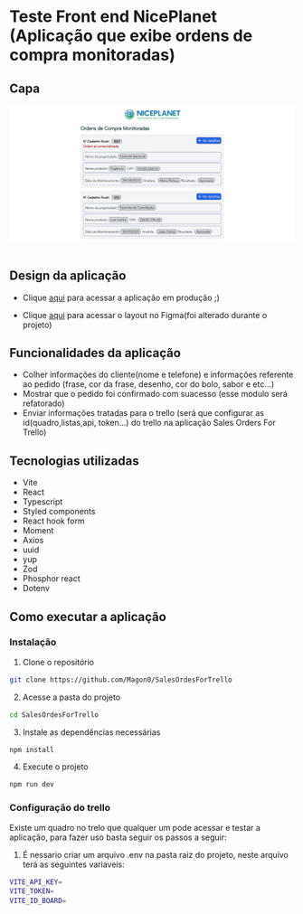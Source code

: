 # Teste Front end NicePlanet (Aplicação que exibe ordens de compra monitoradas)

## Capa

<img src="./Cover.JPG" /> <br/> <br/>

## Design da aplicação

- Clique [aqui](https://yannagoisconfeitaria.netlify.app/) para acessar a aplicação em produção ;)

- Clique [aqui](https://www.figma.com/file/CNZBZZ2sJhnC1vlCuyGkg8/Pedido-Bent%C3%B4-Cake?node-id=2%3A2) para acessar o layout no Figma(foi alterado durante o projeto)

## Funcionalidades da aplicação

- Colher informações do cliente(nome e telefone) e informações referente ao pedido (frase, cor da frase, desenho, cor do bolo, sabor e etc...)
- Mostrar que o pedido foi confirmado com suacesso (esse modulo será refatorado)
- Enviar informações tratadas para o trello (será que configurar as id(quadro,listas,api, token...) do trello na aplicação Sales Orders For Trello)

## Tecnologias utilizadas

- Vite
- React
- Typescript
- Styled components
- React hook form
- Moment
- Axios
- uuid
- yup
- Zod
- Phosphor react
- Dotenv

## Como executar a aplicação

### Instalação

1. Clone o repositório

```bash
git clone https://github.com/Magon0/SalesOrdesForTrello
```

2. Acesse a pasta do projeto

```bash
cd SalesOrdesForTrello
```

3. Instale as dependências necessárias

```bash
npm install
```

4. Execute o projeto

```bash
npm run dev
```

### Configuração do trello

Existe um quadro no trelo que qualquer um pode acessar e testar a aplicação, para fazer uso basta seguir os passos a seguir:

1. É nessario criar um arquivo .env na pasta raiz do projeto, neste arquivo terá as seguintes variaveis:

```bash
VITE_API_KEY=
VITE_TOKEN=
VITE_ID_BOARD=
```
